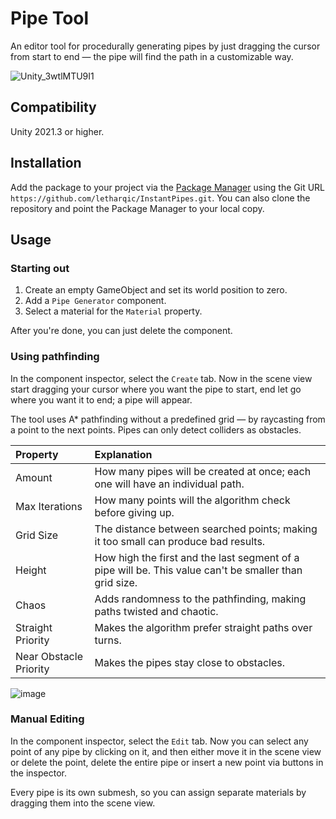 # Pipe Tool

An editor tool for procedurally generating pipes by just dragging the cursor from start to end — the pipe will find the path in a customizable way.

![Unity_3wtlMTU9I1](https://github.com/letharqic/InstantPipes/assets/44412176/b1e296dc-efa8-47ba-972d-b82601bbae49)

## Compatibility

Unity 2021.3 or higher.

## Installation

Add the package to your project via the [Package Manager](https://docs.unity3d.com/Manual/upm-ui.html) using the Git URL
`https://github.com/letharqic/InstantPipes.git`. You can also clone the repository and point the Package Manager to your local copy.

## Usage

### Starting out

1. Create an empty GameObject and set its world position to zero.
2. Add a `Pipe Generator` component.
3. Select a material for the `Material` property.

After you're done, you can just delete the component.

### Using pathfinding

In the component inspector, select the `Create` tab. Now in the scene view start dragging your cursor where you want the pipe to start, end let go where you want it to end; a pipe will appear.

The tool uses A* pathfinding without a predefined grid — by raycasting from a point to the next points. Pipes can only detect colliders as obstacles.

Property | Explanation
:- | :-
Amount | How many pipes will be created at once; each one will have an individual path.
Max Iterations | How many points will the algorithm check before giving up.
Grid Size | The distance between searched points; making it too small can produce bad results.
Height | How high the first and the last segment of a pipe will be. This value can't be smaller than grid size.
Chaos | Adds randomness to the pathfinding, making paths twisted and chaotic.
Straight Priority | Makes the algorithm prefer straight paths over turns.
Near Obstacle Priority | Makes the pipes stay close to obstacles.

![image](https://github.com/letharqic/InstantPipes/assets/44412176/10da4542-1708-4d6d-9fca-8fde39c7c4e6)

### Manual Editing

In the component inspector, select the `Edit` tab. Now you can select any point of any pipe by clicking on it, and then either move it in the scene view or delete the point, delete the entire pipe or insert a new point via buttons in the inspector.

Every pipe is its own submesh, so you can assign separate materials by dragging them into the scene view.
